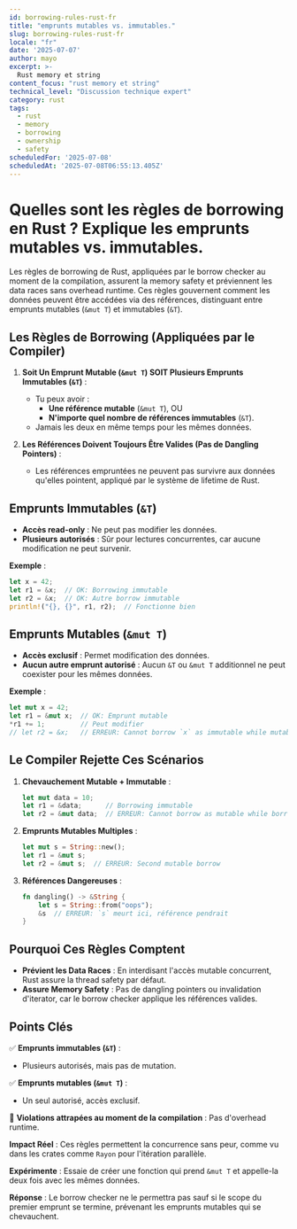 ```yaml
---
id: borrowing-rules-rust-fr
title: "emprunts mutables vs. immutables."
slug: borrowing-rules-rust-fr
locale: "fr"
date: '2025-07-07'
author: mayo
excerpt: >-
  Rust memory et string
content_focus: "rust memory et string"
technical_level: "Discussion technique expert"
category: rust
tags:
  - rust
  - memory
  - borrowing
  - ownership
  - safety
scheduledFor: '2025-07-08'
scheduledAt: '2025-07-08T06:55:13.405Z'
---
```


# Quelles sont les règles de borrowing en Rust ? Explique les emprunts mutables vs. immutables.

Les règles de borrowing de Rust, appliquées par le borrow checker au moment de la compilation, assurent la memory safety et préviennent les data races sans overhead runtime. Ces règles gouvernent comment les données peuvent être accédées via des références, distinguant entre emprunts mutables (`&mut T`) et immutables (`&T`).

## Les Règles de Borrowing (Appliquées par le Compiler)

1. **Soit Un Emprunt Mutable (`&mut T`) SOIT Plusieurs Emprunts Immutables (`&T`)** :
   - Tu peux avoir :
     - **Une référence mutable** (`&mut T`), OU
     - **N'importe quel nombre de références immutables** (`&T`).
   - Jamais les deux en même temps pour les mêmes données.

2. **Les Références Doivent Toujours Être Valides (Pas de Dangling Pointers)** :
   - Les références empruntées ne peuvent pas survivre aux données qu'elles pointent, appliqué par le système de lifetime de Rust.

## Emprunts Immutables (`&T`)

- **Accès read-only** : Ne peut pas modifier les données.
- **Plusieurs autorisés** : Sûr pour lectures concurrentes, car aucune modification ne peut survenir.

**Exemple** :
```rust
let x = 42;
let r1 = &x;  // OK: Borrowing immutable
let r2 = &x;  // OK: Autre borrow immutable
println!("{}, {}", r1, r2);  // Fonctionne bien
```

## Emprunts Mutables (`&mut T`)

- **Accès exclusif** : Permet modification des données.
- **Aucun autre emprunt autorisé** : Aucun `&T` ou `&mut T` additionnel ne peut coexister pour les mêmes données.

**Exemple** :
```rust
let mut x = 42;
let r1 = &mut x;  // OK: Emprunt mutable
*r1 += 1;         // Peut modifier
// let r2 = &x;   // ERREUR: Cannot borrow `x` as immutable while mutable borrow exists
```

## Le Compiler Rejette Ces Scénarios

1. **Chevauchement Mutable + Immutable** :
   ```rust
   let mut data = 10;
   let r1 = &data;      // Borrowing immutable
   let r2 = &mut data;  // ERREUR: Cannot borrow as mutable while borrowed as immutable
   ```

2. **Emprunts Mutables Multiples** :
   ```rust
   let mut s = String::new();
   let r1 = &mut s;
   let r2 = &mut s;  // ERREUR: Second mutable borrow
   ```

3. **Références Dangereuses** :
   ```rust
   fn dangling() -> &String {
       let s = String::from("oops");
       &s  // ERREUR: `s` meurt ici, référence pendrait
   }
   ```

## Pourquoi Ces Règles Comptent

- **Prévient les Data Races** : En interdisant l'accès mutable concurrent, Rust assure la thread safety par défaut.
- **Assure Memory Safety** : Pas de dangling pointers ou invalidation d'iterator, car le borrow checker applique les références valides.

## Points Clés

✅ **Emprunts immutables (`&T`)** :
- Plusieurs autorisés, mais pas de mutation.

✅ **Emprunts mutables (`&mut T`)** :
- Un seul autorisé, accès exclusif.

🚫 **Violations attrapées au moment de la compilation** : Pas d'overhead runtime.

**Impact Réel** : Ces règles permettent la concurrence sans peur, comme vu dans les crates comme `Rayon` pour l'itération parallèle.

**Expérimente** : Essaie de créer une fonction qui prend `&mut T` et appelle-la deux fois avec les mêmes données.

**Réponse** : Le borrow checker ne le permettra pas sauf si le scope du premier emprunt se termine, prévenant les emprunts mutables qui se chevauchent.